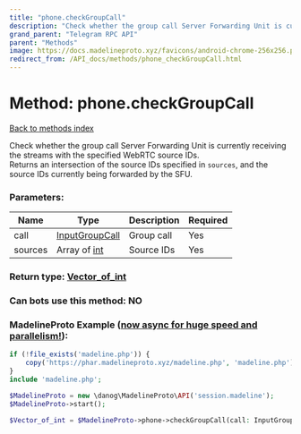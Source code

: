 ```yaml
---
title: "phone.checkGroupCall"
description: "Check whether the group call Server Forwarding Unit is currently receiving the streams with the specified WebRTC source IDs.  "
grand_parent: "Telegram RPC API"
parent: "Methods"
image: https://docs.madelineproto.xyz/favicons/android-chrome-256x256.png
redirect_from: /API_docs/methods/phone_checkGroupCall.html
---
```

# Method: phone.checkGroupCall
[Back to methods index](index.html)



Check whether the group call Server Forwarding Unit is currently receiving the streams with the specified WebRTC source IDs.  
Returns an intersection of the source IDs specified in `sources`, and the source IDs currently being forwarded by the SFU.

### Parameters:

| Name     |    Type       | Description | Required |
|----------|---------------|-------------|----------|
|call|[InputGroupCall](/API_docs/types/InputGroupCall.html) | Group call | Yes|
|sources|Array of [int](/API_docs/types/int.html) | Source IDs | Yes|


### Return type: [Vector\_of\_int](/API_docs/types/int.html)

### Can bots use this method: **NO**


### MadelineProto Example ([now async for huge speed and parallelism!](https://docs.madelineproto.xyz/docs/ASYNC.html)):


```php
if (!file_exists('madeline.php')) {
    copy('https://phar.madelineproto.xyz/madeline.php', 'madeline.php');
}
include 'madeline.php';

$MadelineProto = new \danog\MadelineProto\API('session.madeline');
$MadelineProto->start();

$Vector_of_int = $MadelineProto->phone->checkGroupCall(call: InputGroupCall, sources: [int, int], );
```

